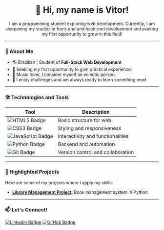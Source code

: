 <h1 align="center">👋 Hi, my name is Vitor!</h1>
<p align="center">
    I am a programming student exploring web development. Currently, I am deepening my studies in front-end and back-end development and seeking my first opportunity to grow in this field!
</p>

---

### 🚀 About Me
- 🌎 Brazilian | Student of **Full-Stack Web Development**
- 💼 Seeking my first opportunity to gain practical experience.
- 🎸 Music lover, I consider myself an eclectic person.
- 🧗 I enjoy challenges and am always ready to learn something new!

---

### 🛠️ Technologies and Tools
| Tool       | Description                             |
|------------|-----------------------------------------|
| ![HTML5 Badge](https://img.shields.io/badge/-HTML5-E34F26?style=flat-square&logo=html5&logoColor=white) | Basic structure for web               |
| ![CSS3 Badge](https://img.shields.io/badge/-CSS3-1572B6?style=flat-square&logo=css3) | Styling and responsiveness             |
| ![JavaScript Badge](https://img.shields.io/badge/-JavaScript-F7DF1E?style=flat-square&logo=javascript&logoColor=black) | Interactivity and functionalities      |
| ![Python Badge](https://img.shields.io/badge/-Python-3776AB?style=flat-square&logo=python&logoColor=white) | Backend and automation                 |
| ![Git Badge](https://img.shields.io/badge/-Git-F05032?style=flat-square&logo=git&logoColor=white) | Version control and collaboration      |

---

### 💼 Highlighted Projects
Here are some of my projects where I apply my skills:

- **[Library Management Project](https://github.com/seu_usuario/biblioteca)**: Book management system in Python.

---

### 📫 Let's Connect!
[![LinkedIn Badge](https://img.shields.io/badge/-LinkedIn-blue?style=flat-square&logo=Linkedin&logoColor=white&link=https://www.linkedin.com/in/vitor-santana-300728224)](https://www.linkedin.com/in/vitor-santana-300728224)
[![GitHub Badge](https://img.shields.io/badge/-GitHub-333?style=flat-square&logo=github&logoColor=white&link=https://github.com/vSant359)](https://github.com/vSant359)
